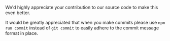 We'd highly appreciate your contribution to our source code to make this even
better. 

It would be greatly appreciated that when you make commits please use
`npm run commit` instead of `git commit` to easily adhere to the commit
message format in place.
